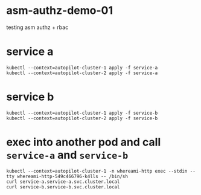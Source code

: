 # asm-authz-demo-01
testing asm authz + rbac 

# service a
```
kubectl --context=autopilot-cluster-1 apply -f service-a
kubectl --context=autopilot-cluster-2 apply -f service-a
```

# service b
```
kubectl --context=autopilot-cluster-1 apply -f service-b
kubectl --context=autopilot-cluster-2 apply -f service-b
```

# exec into another pod and call `service-a` and `service-b`
```
kubectl --context=autopilot-cluster-1 -n whereami-http exec --stdin --tty whereami-http-549c466796-k4lls -- /bin/sh
curl service-a.service-a.svc.cluster.local
curl service-b.service-b.svc.cluster.local
```